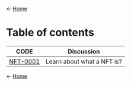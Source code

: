

<- [Home](https://github.com/polygonnow/.github/tree/main/profile)

# Table of contents 


| CODE | Discussion |
| - | - |
| [NFT-0001](https://github.com/polygonnow/.github/blob/main/profile/NFT/NFT-0001.md) | Learn about what a NFT is? |




























<- [Home](https://github.com/polygonnow/.github/tree/main/profile)
